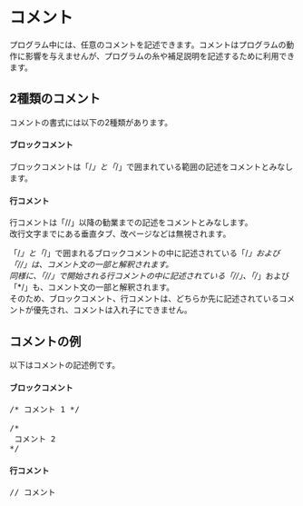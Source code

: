 # コメント
 プログラム中には、任意のコメントを記述できます。コメントはプログラムの動作に影響を与えませんが、プログラムの糸や補足説明を記述するために利用できます。<br>

## 2種類のコメント
 コメントの書式には以下の2種類があります。<br>

#### ブロックコメント
 ブロックコメントは「/*」と「*/」で囲まれている範囲の記述をコメントとみなします。<br>

#### 行コメント
 行コメントは「//」以降の勧業までの記述をコメントとみなします。<br>
 改行文字までにある垂直タブ、改ページなどは無視されます。<br>

 
 「/*」と「*/」で囲まれるブロックコメントの中に記述されている「/*」および「//」は、コメント文の一部と解釈されます。<br>
 同様に、「//」で開始される行コメントの中に記述されている「//」、「/*」および「*/」も、コメント文の一部と解釈されます。<br>
 そのため、ブロックコメント、行コメントは、どちらか先に記述されているコメントが優先され、コメントは入れ子にできません。<br>

## コメントの例
 以下はコメントの記述例です。<br>

#### ブロックコメント

<pre>
/* コメント 1 */

/*
 コメント 2
*/
</pre>

#### 行コメント
<pre>
// コメント
</pre>
